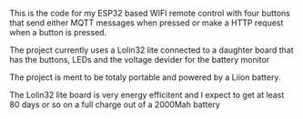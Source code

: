 This is the code for my ESP32 based WIFI remote control with four buttons that send either MQTT messages when pressed or make a HTTP request when a button is pressed.

The project currently uses a Lolin32 lite connected to a daughter board that has the buttons, LEDs and the voltage devider for the battery monitor

The project is ment to be totaly portable and powered by a Liion battery.

The Lolin32 lite board is very energy efficitent and I expect to get at least 80 days or so on a full charge out of a 2000Mah battery

